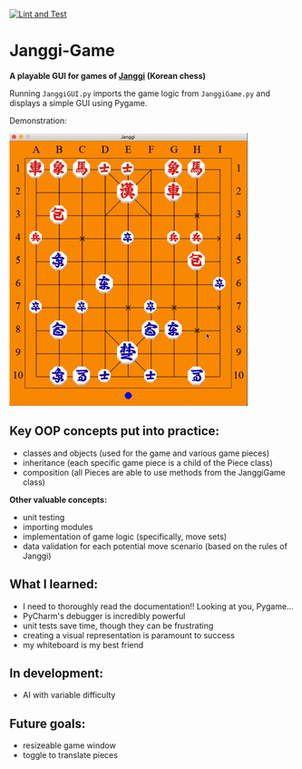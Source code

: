 [![Lint and Test](https://github.com/zacharybmeyers/janggi-game/actions/workflows/lint-and-test.yml/badge.svg)](https://github.com/zacharybmeyers/janggi-game/actions/workflows/lint-and-test.yml)

# Janggi-Game

**A playable GUI for games of [Janggi](https://en.wikipedia.org/wiki/Janggi) (Korean chess)**

Running ``JanggiGUI.py`` imports the game logic from ``JanggiGame.py`` and displays a simple GUI using Pygame.

Demonstration:

![](demos/JanggiGameDemo.gif)

## Key OOP concepts put into practice:

* classes and objects (used for the game and various game pieces)
* inheritance (each specific game piece is a child of the Piece class)
* composition (all Pieces are able to use methods from the JanggiGame class)

**Other valuable concepts:**

* unit testing
* importing modules
* implementation of game logic (specifically, move sets)
* data validation for each potential move scenario (based on the rules of Janggi)

## What I learned:

* I need to thoroughly read the documentation!! Looking at you, Pygame...
* PyCharm's debugger is incredibly powerful
* unit tests save time, though they can be frustrating
* creating a visual representation is paramount to success
* my whiteboard is my best friend

## In development:

* AI with variable difficulty

## Future goals:

* resizeable game window
* toggle to translate pieces
